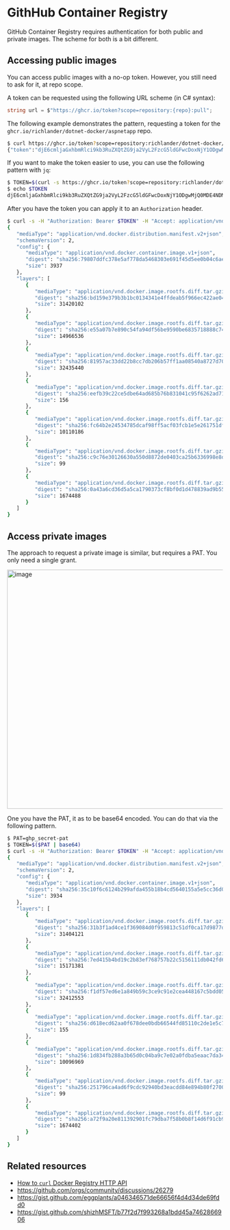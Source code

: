 # GithHub Container Registry

GitHub Container Registry requires authentication for both public and private images. The scheme for both is a bit different.

## Accessing public images

You can access public images with a no-op token. However, you still need to ask for it, at repo scope.

A token can be requested using the following URL scheme (in C# syntax):

```csharp
string url = $"https://ghcr.io/token?scope=repository:{repo}:pull";
```

The following example demonstrates the pattern, requesting a token for the `ghcr.io/richlander/dotnet-docker/aspnetapp` repo.

```bash
$ curl https://ghcr.io/token?scope=repository:richlander/dotnet-docker/aspnetapp:pull
{"token":"djE6cmljaGxhbmRlci9kb3RuZXQtZG9ja2VyL2FzcG5ldGFwcDoxNjY1ODgwMTIwMzUyOTY3Mjg0"}
```

If you want to make the token easier to use, you can use the following pattern with `jq`:

```bash
$ TOKEN=$(curl -s https://ghcr.io/token?scope=repository:richlander/dotnet-docker/aspnetapp:pull | jq -r .token)
$ echo $TOKEN
djE6cmljaGxhbmRlci9kb3RuZXQtZG9ja2VyL2FzcG5ldGFwcDoxNjY1ODgwMjQ0MDE4NDMxMTE4
```

After you have the token you can apply it to an `Authorization` header.

```bash
$ curl -s -H "Authorization: Bearer $TOKEN" -H "Accept: application/vnd.docker.distribution.manifest.list.v2+json, application/vnd.docker.distribution.manifest.v2+json" https://ghcr.io/v2/richlander/dotnet-docker/aspnetapp/manifests/main
{
   "mediaType": "application/vnd.docker.distribution.manifest.v2+json",
   "schemaVersion": 2,
   "config": {
      "mediaType": "application/vnd.docker.container.image.v1+json",
      "digest": "sha256:79807ddfc378e5af778da5468303e691f45d5ee0b04c6aeec0f4b96fcdfd39b6",
      "size": 3937
   },
   "layers": [
      {
         "mediaType": "application/vnd.docker.image.rootfs.diff.tar.gzip",
         "digest": "sha256:bd159e379b3b1bc0134341e4ffdeab5f966ec422ae04818bb69ecef08a823b05",
         "size": 31420102
      },
      {
         "mediaType": "application/vnd.docker.image.rootfs.diff.tar.gzip",
         "digest": "sha256:e55a07b7e890c54fa94df56be9590be6835718888c746f061dfc526ed2d529ec",
         "size": 14966536
      },
      {
         "mediaType": "application/vnd.docker.image.rootfs.diff.tar.gzip",
         "digest": "sha256:81957ac33dd22b8cc7db206b57ff1aa08540a8727d70f775509d9a18ff94f6a4",
         "size": 32435440
      },
      {
         "mediaType": "application/vnd.docker.image.rootfs.diff.tar.gzip",
         "digest": "sha256:eefb39c22ce5dbe64ad685b76b831041c95f6262ad7198f0944aebafa66175ea",
         "size": 156
      },
      {
         "mediaType": "application/vnd.docker.image.rootfs.diff.tar.gzip",
         "digest": "sha256:fc64b2e24534785dcaf98ff5acf03fcb1e5e261751dfbd2529a92498bc24331a",
         "size": 10110186
      },
      {
         "mediaType": "application/vnd.docker.image.rootfs.diff.tar.gzip",
         "digest": "sha256:c9c76e30126630a550d8872de0403ca25b6336998e8d33b4d7380e25b554f370",
         "size": 99
      },
      {
         "mediaType": "application/vnd.docker.image.rootfs.diff.tar.gzip",
         "digest": "sha256:0a43a6cd36d5a5ca1790373cf8bf0d1d478839ad9b55e4ea406cb14c7c2ecd97",
         "size": 1674488
      }
   ]
}
```

## Access private images

The approach to request a private image is similar, but requires a PAT. You only need a single grant.

<img width="557" alt="image" src="https://user-images.githubusercontent.com/2608468/196018877-1717b323-f801-4198-b28e-c0f845916fb9.png">

One you have the PAT, it as to be base64 encoded. You can do that via the following pattern.

```bash
$ PAT=ghp_secret-pat
$ TOKEN=$($PAT | base64)
$ curl -s -H "Authorization: Bearer $TOKEN" -H "Accept: application/vnd.docker.distribution.manifest.list.v2+json, application/vnd.docker.distribution.manifest.v2+json" https://ghcr.io/v2/richlander/dotnet-docker/manifests/main 
{
   "mediaType": "application/vnd.docker.distribution.manifest.v2+json",
   "schemaVersion": 2,
   "config": {
      "mediaType": "application/vnd.docker.container.image.v1+json",
      "digest": "sha256:35c10f6c6124b299afda455b18b4cd5640155a5e5cc36d02f3fe298363786e23",
      "size": 3934
   },
   "layers": [
      {
         "mediaType": "application/vnd.docker.image.rootfs.diff.tar.gzip",
         "digest": "sha256:31b3f1ad4ce1f369084d0f959813c51df0ca17d9877d5ee88c2db6ff88341430",
         "size": 31404121
      },
      {
         "mediaType": "application/vnd.docker.image.rootfs.diff.tar.gzip",
         "digest": "sha256:7ed415b4bd19c2b83ef768757b22c5156111db042fd62be4263ba200b4c0c8d0",
         "size": 15171381
      },
      {
         "mediaType": "application/vnd.docker.image.rootfs.diff.tar.gzip",
         "digest": "sha256:f1df57ed6e1a849b59c3ce9c91e2cea448167c5bdd05dc61dc10576f13a77c13",
         "size": 32412553
      },
      {
         "mediaType": "application/vnd.docker.image.rootfs.diff.tar.gzip",
         "digest": "sha256:d618ecd62aa0f678dee0bdb66544fd85110c2de1e5c73863cfcdd7aa12691af8",
         "size": 155
      },
      {
         "mediaType": "application/vnd.docker.image.rootfs.diff.tar.gzip",
         "digest": "sha256:1d834fb288a3b65d0c04ba9c7e02a0fdba5eaac7da348eb97f1de0cca2cac3af",
         "size": 10096969
      },
      {
         "mediaType": "application/vnd.docker.image.rootfs.diff.tar.gzip",
         "digest": "sha256:251796ca4ad6f9cdc92940bd3eacdd84e894b80f27003e87c39ae587a36f1f53",
         "size": 99
      },
      {
         "mediaType": "application/vnd.docker.image.rootfs.diff.tar.gzip",
         "digest": "sha256:a72f9a20e811392901fc79dba7f58b0b8f14d6f91cb925ceaf29d9ccb31d56a1",
         "size": 1674402
      }
   ]
}
```

## Related resources

- [How to `curl` Docker Registry HTTP API](README.md)
- https://github.com/orgs/community/discussions/26279
- https://gist.github.com/eggplants/a046346571de66656f4d4d34de69fdd0
- https://gist.github.com/shizhMSFT/b77f2d7f993268a1bdd45a7462866906
